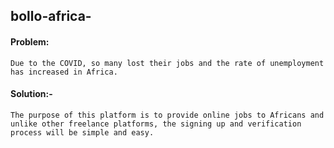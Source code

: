 ## bollo-africa-
#### Problem:
    Due to the COVID, so many lost their jobs and the rate of unemployment has increased in Africa. 

#### Solution:- 
    The purpose of this platform is to provide online jobs to Africans and unlike other freelance platforms, the signing up and verification process will be simple and easy. 
